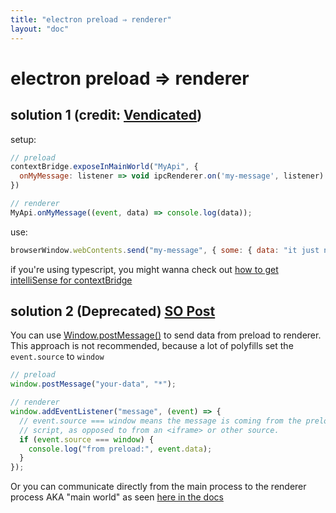 ```yaml
---
title: "electron preload ⇒ renderer"
layout: "doc"
---
```

# electron preload ⇒ renderer

## solution 1 (credit: [Vendicated](https://github.com/Vendicated))
setup:  
```js
// preload
contextBridge.exposeInMainWorld("MyApi", {
  onMyMessage: listener => void ipcRenderer.on('my-message', listener)
})
```
```js
// renderer
MyApi.onMyMessage((event, data) => console.log(data));
```
use:
```js
browserWindow.webContents.send("my-message", { some: { data: "it just needs to be clonable (most js structures are)" }});
```
if you're using typescript, you might wanna check out [how to get intelliSense for contextBridge](typescript-get-intelliSense-for-contextBridge-api)


## solution 2 (Deprecated) [SO Post](https://stackoverflow.com/a/68753014)

You can use [Window.postMessage()](https://developer.mozilla.org/en-US/docs/Web/API/Window/postMessage) to send data from preload to renderer.
This approach is not recommended, because a lot of polyfills set the `event.source` to `window`

```js
// preload
window.postMessage("your-data", "*");
```

```js
// renderer
window.addEventListener("message", (event) => {
  // event.source === window means the message is coming from the preload
  // script, as opposed to from an <iframe> or other source.
  if (event.source === window) {
    console.log("from preload:", event.data);
  }
});
```

Or you can communicate directly from the main process to the renderer process AKA "main world" as seen [here in the docs](https://www.electronjs.org/docs/tutorial/message-ports#communicating-directly-between-the-main-process-and-the-main-world-of-a-context-isolated-page)